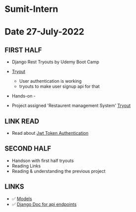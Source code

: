 # Sumit-Intern

# Date 27-July-2022

## FIRST HALF

- Django Rest Tryouts by Udemy Boot Camp
- [Tryout](https://github.com/sp18-interns/Sumit-Intern/tree/main/27-July-2022/tryout_movie_db)
	- User authentication is working
	- tryouts to make user signup api for that


- Hands-on -
- Project assigned 'Restaurent management System' [Tryout](https://github.com/sp18-interns/Sumit-Intern/tree/main/restaurant)
 

## LINK READ
- Read about [Jwt Token Authentication](jwt.io) 

## SECOND HALF
- Handson with first half tryouts
- Reading Links
- Reading & understanding the previous project


## LINKS 
- ✅ [Models](https://docs.djangoproject.com/en/4.0/intro/overview/#design-your-model)
- ✅ [Django Doc for api endpoints](https://www.django-rest-framework.org/tutorial/2-requests-and-responses/)
